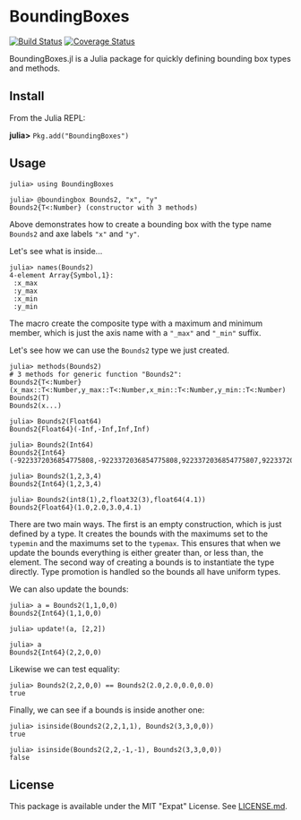 # BoundingBoxes

[![Build Status](https://travis-ci.org/Voxel8/BoundingBoxes.jl.svg?branch=master)](https://travis-ci.org/Voxel8/BoundingBoxes.jl)
[![Coverage Status](https://img.shields.io/coveralls/Voxel8/BoundingBoxes.jl.svg)](https://coveralls.io/r/Voxel8/BoundingBoxes.jl)

BoundingBoxes.jl is a Julia package for quickly defining bounding box types and methods.

## Install
From the Julia REPL:

**julia>** `Pkg.add("BoundingBoxes")`

## Usage
```
julia> using BoundingBoxes

julia> @boundingbox Bounds2, "x", "y"
Bounds2{T<:Number} (constructor with 3 methods)
```
Above demonstrates how to create a bounding box with the type name `Bounds2` and axe labels `"x"` and `"y"`.

Let's see what is inside...
```
julia> names(Bounds2)
4-element Array{Symbol,1}:
 :x_max
 :y_max
 :x_min
 :y_min

```
The macro create the composite type with a maximum and minimum member, which is just the axis name with a `"_max"` and `"_min"` suffix.

Let's see how we can use the `Bounds2` type we just created.
```
julia> methods(Bounds2)
# 3 methods for generic function "Bounds2":
Bounds2{T<:Number}(x_max::T<:Number,y_max::T<:Number,x_min::T<:Number,y_min::T<:Number)
Bounds2(T)
Bounds2(x...)

julia> Bounds2(Float64)
Bounds2{Float64}(-Inf,-Inf,Inf,Inf)

julia> Bounds2(Int64)
Bounds2{Int64}(-9223372036854775808,-9223372036854775808,9223372036854775807,9223372036854775807)

julia> Bounds2(1,2,3,4)
Bounds2{Int64}(1,2,3,4)

julia> Bounds2(int8(1),2,float32(3),float64(4.1))
Bounds2{Float64}(1.0,2.0,3.0,4.1)
```
There are two main ways. The first is an empty construction, which is just defined by a type. It creates the bounds with the maximums set to the `typemin` and the maximums set to the `typemax`. This ensures that when we update the bounds everything is either greater than, or less than, the element. The second way of creating a bounds is to instantiate the type directly. Type promotion is handled so the bounds all have uniform types.

We can also update the bounds:
```
julia> a = Bounds2(1,1,0,0)
Bounds2{Int64}(1,1,0,0)

julia> update!(a, [2,2])

julia> a
Bounds2{Int64}(2,2,0,0)
```

Likewise we can test equality:
```
julia> Bounds2(2,2,0,0) == Bounds2(2.0,2.0,0.0,0.0)
true
```

Finally, we can see if a bounds is inside another one:
```
julia> isinside(Bounds2(2,2,1,1), Bounds2(3,3,0,0))
true

julia> isinside(Bounds2(2,2,-1,-1), Bounds2(3,3,0,0))
false
```

## License
This package is available under the MIT "Expat" License. See [LICENSE.md](./LICENSE.md).

